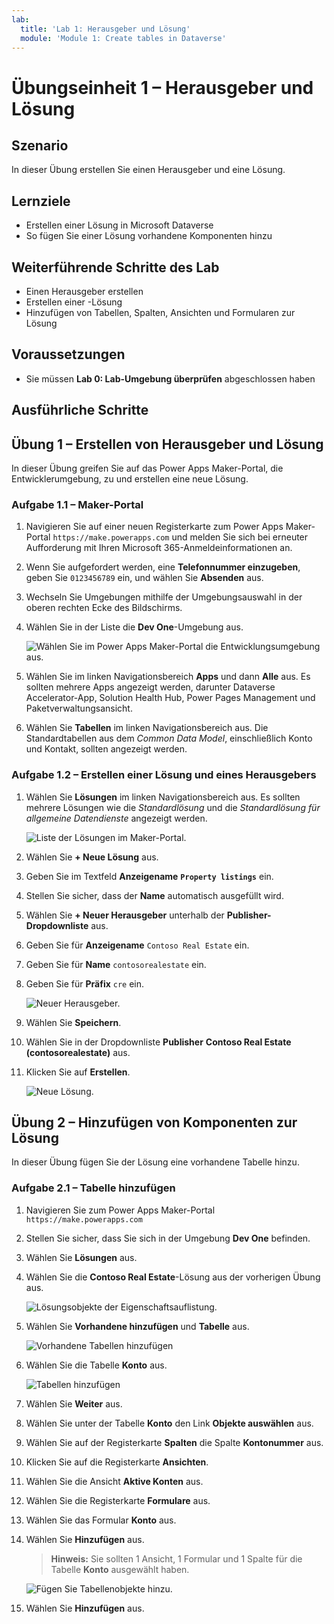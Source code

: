 ```yaml
---
lab:
  title: 'Lab 1: Herausgeber und Lösung'
  module: 'Module 1: Create tables in Dataverse'
---
```


# Übungseinheit 1 – Herausgeber und Lösung

## Szenario

In dieser Übung erstellen Sie einen Herausgeber und eine Lösung.

## Lernziele

- Erstellen einer Lösung in Microsoft Dataverse
- So fügen Sie einer Lösung vorhandene Komponenten hinzu

## Weiterführende Schritte des Lab

- Einen Herausgeber erstellen
- Erstellen einer -Lösung
- Hinzufügen von Tabellen, Spalten, Ansichten und Formularen zur Lösung
  
## Voraussetzungen

- Sie müssen **Lab 0: Lab-Umgebung überprüfen** abgeschlossen haben

## Ausführliche Schritte

## Übung 1 – Erstellen von Herausgeber und Lösung

In dieser Übung greifen Sie auf das Power Apps Maker-Portal, die Entwicklerumgebung, zu und erstellen eine neue Lösung.

### Aufgabe 1.1 – Maker-Portal

1. Navigieren Sie auf einer neuen Registerkarte zum Power Apps Maker-Portal `https://make.powerapps.com` und melden Sie sich bei erneuter Aufforderung mit Ihren Microsoft 365-Anmeldeinformationen an.

1. Wenn Sie aufgefordert werden, eine **Telefonnummer einzugeben**, geben Sie `0123456789` ein, und wählen Sie **Absenden** aus.

1. Wechseln Sie Umgebungen mithilfe der Umgebungsauswahl in der oberen rechten Ecke des Bildschirms.

1. Wählen Sie in der Liste die **Dev One**-Umgebung aus.

    ![Wählen Sie im Power Apps Maker-Portal die Entwicklungsumgebung aus.](../media/select-dev-one-environment.png)

1. Wählen Sie im linken Navigationsbereich **Apps** und dann **Alle** aus. Es sollten mehrere Apps angezeigt werden, darunter Dataverse Accelerator-App, Solution Health Hub, Power Pages Management und Paketverwaltungsansicht.

1. Wählen Sie **Tabellen** im linken Navigationsbereich aus. Die Standardtabellen aus dem *Common Data Model*, einschließlich Konto und Kontakt, sollten angezeigt werden.

### Aufgabe 1.2 – Erstellen einer Lösung und eines Herausgebers

1. Wählen Sie **Lösungen** im linken Navigationsbereich aus. Es sollten mehrere Lösungen wie die *Standardlösung* und die *Standardlösung für allgemeine Datendienste* angezeigt werden.

    ![Liste der Lösungen im Maker-Portal.](../media/solutions-list.png)

1. Wählen Sie **+ Neue Lösung** aus.

1. Geben Sie im Textfeld **Anzeigename** **`Property listings`** ein.

1. Stellen Sie sicher, dass der **Name** automatisch ausgefüllt wird.

1. Wählen Sie **+ Neuer Herausgeber** unterhalb der **Publisher-Dropdownliste** aus.

1. Geben Sie für **Anzeigename** `Contoso Real Estate` ein.

1. Geben Sie für **Name** `contosorealestate` ein.

1. Geben Sie für **Präfix** `cre` ein.

    ![Neuer Herausgeber.](../media/new-publisher.png)

1. Wählen Sie **Speichern**.

1. Wählen Sie in der Dropdownliste **Publisher** **Contoso Real Estate (contosorealestate)** aus.

1. Klicken Sie auf **Erstellen**.

    ![Neue Lösung.](../media/new-solution.png)

## Übung 2 – Hinzufügen von Komponenten zur Lösung

In dieser Übung fügen Sie der Lösung eine vorhandene Tabelle hinzu.

### Aufgabe 2.1 – Tabelle hinzufügen

1. Navigieren Sie zum Power Apps Maker-Portal `https://make.powerapps.com`

1. Stellen Sie sicher, dass Sie sich in der Umgebung **Dev One** befinden.

1. Wählen Sie **Lösungen** aus.

1. Wählen Sie die **Contoso Real Estate**-Lösung aus der vorherigen Übung aus.

    ![Lösungsobjekte der Eigenschaftsauflistung.](../media/solution-objects.png)

1. Wählen Sie **Vorhandene hinzufügen** und **Tabelle** aus.

    ![Vorhandene Tabellen hinzufügen](../media/add-existing.png)

1. Wählen Sie die Tabelle **Konto** aus.

    ![Tabellen hinzufügen](../media/add-tables.png)

1. Wählen Sie **Weiter** aus.

1. Wählen Sie unter der Tabelle **Konto** den Link **Objekte auswählen** aus.

1. Wählen Sie auf der Registerkarte **Spalten** die Spalte **Kontonummer** aus.

1. Klicken Sie auf die Registerkarte **Ansichten**.

1. Wählen Sie die Ansicht **Aktive Konten** aus.

1. Wählen Sie die Registerkarte **Formulare** aus.

1. Wählen Sie das Formular **Konto** aus.

1. Wählen Sie **Hinzufügen** aus.

    > **Hinweis:** Sie sollten 1 Ansicht, 1 Formular und 1 Spalte für die Tabelle **Konto** ausgewählt haben.

    ![Fügen Sie Tabellenobjekte hinzu.](../media/add-objects.png)

1. Wählen Sie **Hinzufügen** aus.
